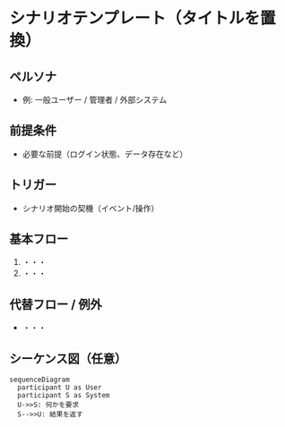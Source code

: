 # シナリオテンプレート（タイトルを置換）

## ペルソナ

- 例: 一般ユーザー / 管理者 / 外部システム

## 前提条件

- 必要な前提（ログイン状態、データ存在など）

## トリガー

- シナリオ開始の契機（イベント/操作）

## 基本フロー

1. ・・・
2. ・・・

## 代替フロー / 例外

- ・・・

## シーケンス図（任意）

```mermaid
sequenceDiagram
  participant U as User
  participant S as System
  U->>S: 何かを要求
  S-->>U: 結果を返す
```
